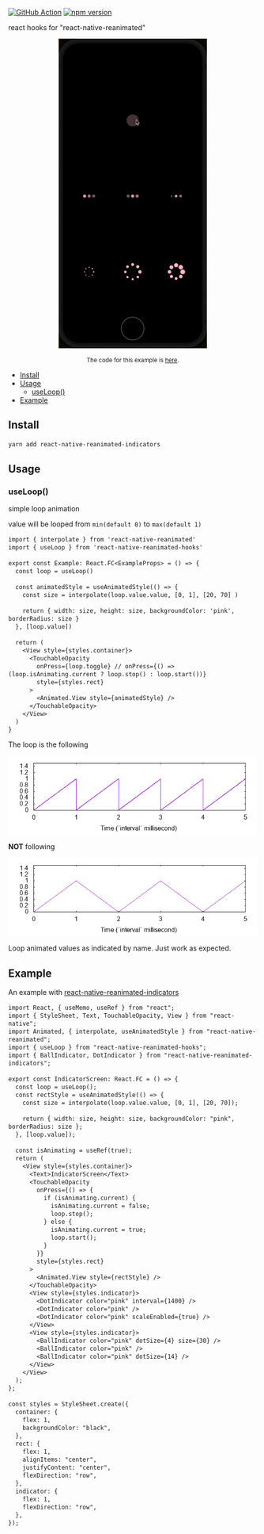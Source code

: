 [![GitHub Action](https://github.com/ken0x0a/react-native-reanimated-hooks/actions/workflows/publish.yml/badge.svg)](https://github.com/ken0x0a/react-native-reanimated-hooks/actions)
[![npm version](https://img.shields.io/npm/v/react-native-reanimated-hooks?color=%234FC73C)](https://www.npmjs.com/package/react-native-reanimated-hooks)

react hooks for "react-native-reanimated"

<p align="center">
<img src="docs/assets/example.gif" width="300" />
</p>

<sup align="center">

The code for this example is [here](#example).

</sup>


- [Install](#install)
- [Usage](#usage)
  - [useLoop()](#useloop)
- [Example](#example)

## Install

```sh
yarn add react-native-reanimated-indicators
```

## Usage

### useLoop()

simple loop animation 

value will be looped from `min(default 0)` to `max(default 1)`

```tsx
import { interpolate } from 'react-native-reanimated'
import { useLoop } from 'react-native-reanimated-hooks'

export const Example: React.FC<ExampleProps> = () => {
  const loop = useLoop()

  const animatedStyle = useAnimatedStyle(() => {
    const size = interpolate(loop.value.value, [0, 1], [20, 70] )

    return { width: size, height: size, backgroundColor: 'pink', borderRadius: size }
  }, [loop.value])

  return (
    <View style={styles.container}>
      <TouchableOpacity
        onPress={loop.toggle} // onPress={() => (loop.isAnimating.current ? loop.stop() : loop.start())}
        style={styles.rect}
      >
        <Animated.View style={animatedStyle} />
      </TouchableOpacity>
    </View>
  )
}
```

The loop is the following

![this](./docs/assets/this.gif)

**NOT** following

![not-this](./docs/assets/not-this.gif)

Loop animated values as indicated by name.
Just work as expected.

## Example

An example with [react-native-reanimated-indicators](https://github.com/ken0x0a/react-native-reanimated-indicators)

```tsx
import React, { useMemo, useRef } from "react";
import { StyleSheet, Text, TouchableOpacity, View } from "react-native";
import Animated, { interpolate, useAnimatedStyle } from "react-native-reanimated";
import { useLoop } from "react-native-reanimated-hooks";
import { BallIndicator, DotIndicator } from "react-native-reanimated-indicators";

export const IndicatorScreen: React.FC = () => {
  const loop = useLoop();
  const rectStyle = useAnimatedStyle(() => {
    const size = interpolate(loop.value.value, [0, 1], [20, 70]);

    return { width: size, height: size, backgroundColor: "pink", borderRadius: size };
  }, [loop.value]);

  const isAnimating = useRef(true);
  return (
    <View style={styles.container}>
      <Text>IndicatorScreen</Text>
      <TouchableOpacity
        onPress={() => {
          if (isAnimating.current) {
            isAnimating.current = false;
            loop.stop();
          } else {
            isAnimating.current = true;
            loop.start();
          }
        }}
        style={styles.rect}
      >
        <Animated.View style={rectStyle} />
      </TouchableOpacity>
      <View style={styles.indicator}>
        <DotIndicator color="pink" interval={1400} />
        <DotIndicator color="pink" />
        <DotIndicator color="pink" scaleEnabled={true} />
      </View>
      <View style={styles.indicator}>
        <BallIndicator color="pink" dotSize={4} size={30} />
        <BallIndicator color="pink" />
        <BallIndicator color="pink" dotSize={14} />
      </View>
    </View>
  );
};

const styles = StyleSheet.create({
  container: {
    flex: 1,
    backgroundColor: "black",
  },
  rect: {
    flex: 1,
    alignItems: "center",
    justifyContent: "center",
    flexDirection: "row",
  },
  indicator: {
    flex: 1,
    flexDirection: "row",
  },
});
```

